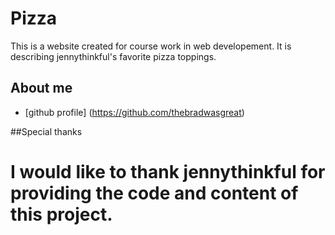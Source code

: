 # Pizza

This is a website created for course work in web developement. It is describing jennythinkful's favorite pizza toppings.

## About me

* [github profile] (https://github.com/thebradwasgreat)

##Special thanks

# I would like to thank jennythinkful for providing the code and content of this project.

